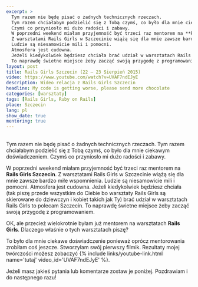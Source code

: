```yaml
---
excerpt: >
  Tym razem nie będę pisać o żadnych technicznych rzeczach.
  Tym razem chciałabym podzielić się z Tobą czymś, co było dla mnie ciekawym doświadczeniem.
  Czymś co przyniosło mi dużo radości i zabawy.
  W poprzedni weekend miałam przyjemność być trzeci raz mentorem na **Rails Girls Szczecin**.
  Z warsztatami Rails Girls w Szczecinie wiążą się dla mnie zawsze bardzo miłe wspomnienia.
  Ludzie są niesamowicie mili i pomocni.
  Atmosfera jest cudowna.
  Jeżeli kiedykolwiek będziesz chciała brać udział w warsztatach Rails Girls to polecam Szczecin.
  To naprawdę świetne miejsce żeby zacząć swoją przygodę z programowaniem.
layout: post
title: Rails Girls Szczecin (22 – 23 Sierpień 2015)
video: https://www.youtube.com/watch?v=UVAF7ndEJyE
description: Wideo relacja z Rails Girls Szczecin
headline: My code is getting worse, please send more chocolate
categories: [warsztaty]
tags: [Rails Girls, Ruby on Rails]
place: Szczecin
lang: pl
show_date: true
mentoring: true
---
```


<br>
Tym razem nie będę pisać o żadnych technicznych rzeczach. Tym razem chciałabym podzielić się z Tobą czymś, co było dla mnie ciekawym doświadczeniem. Czymś co przyniosło mi dużo radości i zabawy.

W poprzedni weekend miałam przyjemność być trzeci raz mentorem na **Rails Girls Szczecin**. Z warsztatami Rails Girls w Szczecinie wiążą się dla mnie zawsze bardzo miłe wspomnienia. Ludzie są niesamowicie mili i pomocni. Atmosfera jest cudowna. Jeżeli kiedykolwiek będziesz chciała (tak piszę przede wszystkim do Ciebie bo warsztaty Rails Girls są skierowane do dziewczyn i kobiet takich jak Ty) brać udział w warsztatach Rails Girls to polecam Szczecin. To naprawdę świetne miejsce żeby zacząć swoją przygodę z programowaniem.

OK, ale przecież wielokrotnie byłam już mentorem na warsztatach **Rails Girls**. Dlaczego właśnie o tych warsztatach piszę?

To było dla mnie ciekawe doświadczenie ponieważ oprócz mentorowania zrobiłam coś jeszcze. Stworzyłam swój pierwszy filmik. Rezultaty mojej twórczości możesz zobaczyć
{% include links/youtube-link.html name='tutaj' video_id='UVAF7ndEJyE' %}.

Jeżeli masz jakieś pytania lub komentarze zostaw je poniżej. Pozdrawiam i do następnego razu!
